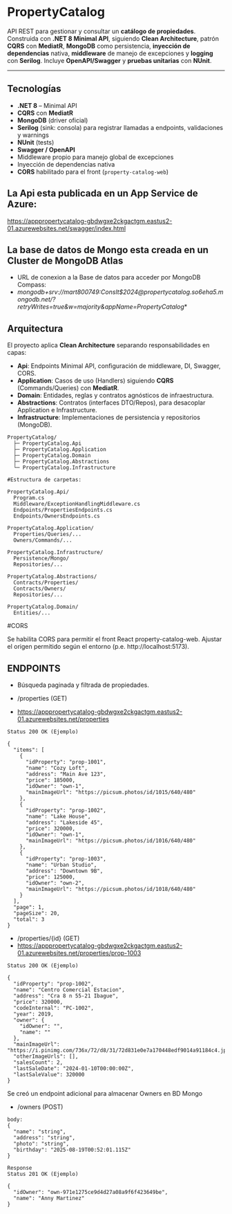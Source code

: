 # PropertyCatalog

API REST para gestionar y consultar un **catálogo de propiedades**.  
Construida con **.NET 8 Minimal API**, siguiendo **Clean Architecture**, patrón **CQRS** con **MediatR**, **MongoDB** como persistencia, **inyección de dependencias** nativa, **middleware** de manejo de excepciones y **logging** con **Serilog**. Incluye **OpenAPI/Swagger** y **pruebas unitarias** con **NUnit**.

--------------------------------------------------------------
## Tecnologías

- **.NET 8** – Minimal API  
- **CQRS** con **MediatR**  
- **MongoDB** (driver oficial)  
- **Serilog** (sink: consola) para registrar llamadas a endpoints, validaciones y warnings  
- **NUnit** (tests)  
- **Swagger / OpenAPI**  
- Middleware propio para manejo global de excepciones  
- Inyección de dependencias nativa  
- **CORS** habilitado para el front (`property-catalog-web`)


## La Api esta publicada en un App Service de Azure: 
https://apppropertycatalog-gbdwgxe2ckgactgm.eastus2-01.azurewebsites.net/swagger/index.html
## La base de datos de Mongo esta creada en un Cluster de MongoDB Atlas
- URL de conexion a la Base de datos para acceder por MongoDB Compass: 
-  **mongodb+srv://mart800749:Conslt$2024*@propertycatalog.so6eha5.mongodb.net/?retryWrites=true&w=majority&appName=PropertyCatalog**


## Arquitectura

El proyecto aplica **Clean Architecture** separando responsabilidades en capas:

- **Api**: Endpoints Minimal API, configuración de middleware, DI, Swagger, CORS.
- **Application**: Casos de uso (Handlers) siguiendo **CQRS** (Commands/Queries) con **MediatR**.
- **Domain**: Entidades, reglas y contratos agnósticos de infraestructura.
- **Abstractions**: Contratos (interfaces DTO/Repos), para desacoplar Application e Infrastructure.
- **Infrastructure**: Implementaciones de persistencia y repositorios (MongoDB).

```text
PropertyCatalog/
  ├─ PropertyCatalog.Api
  ├─ PropertyCatalog.Application
  ├─ PropertyCatalog.Domain
  ├─ PropertyCatalog.Abstractions
  └─ PropertyCatalog.Infrastructure

#Estructura de carpetas:
  
PropertyCatalog.Api/
  Program.cs
  Middleware/ExceptionHandlingMiddleware.cs
  Endpoints/PropertiesEndpoints.cs
  Endpoints/OwnersEndpoints.cs

PropertyCatalog.Application/
  Properties/Queries/...
  Owners/Commands/...

PropertyCatalog.Infrastructure/
  Persistence/Mongo/
  Repositories/...

PropertyCatalog.Abstractions/
  Contracts/Properties/
  Contracts/Owners/
  Repositories/...

PropertyCatalog.Domain/
  Entities/...
````

#CORS

Se habilita CORS para permitir el front React property-catalog-web.
Ajustar el origen permitido según el entorno (p.e. http://localhost:5173).


## ENDPOINTS
- Búsqueda paginada y filtrada de propiedades.
- /properties (GET)

- https://apppropertycatalog-gbdwgxe2ckgactgm.eastus2-01.azurewebsites.net/properties


```text
Status 200 OK (Ejemplo)

{
  "items": [
    {
      "idProperty": "prop-1001",
      "name": "Cozy Loft",
      "address": "Main Ave 123",
      "price": 185000,
      "idOwner": "own-1",
      "mainImageUrl": "https://picsum.photos/id/1015/640/480"
    },
    {
      "idProperty": "prop-1002",
      "name": "Lake House",
      "address": "Lakeside 45",
      "price": 320000,
      "idOwner": "own-1",
      "mainImageUrl": "https://picsum.photos/id/1016/640/480"
    },
    {
      "idProperty": "prop-1003",
      "name": "Urban Studio",
      "address": "Downtown 9B",
      "price": 125000,
      "idOwner": "own-2",
      "mainImageUrl": "https://picsum.photos/id/1018/640/480"
    }
  ],
  "page": 1,
  "pageSize": 20,
  "total": 3
}
````


- /properties/{id} (GET)
- https://apppropertycatalog-gbdwgxe2ckgactgm.eastus2-01.azurewebsites.net/properties/prop-1003

```text
Status 200 OK (Ejemplo)

{
  "idProperty": "prop-1002",
  "name": "Centro Comercial Estacion",
  "address": "Cra 8 n 55-21 Ibague",
  "price": 320000,
  "codeInternal": "PC-1002",
  "year": 2019,
  "owner": {
    "idOwner": "",
    "name": ""
  },
  "mainImageUrl": "https://i.pinimg.com/736x/72/d8/31/72d831e0e7a170448edf9014a91184c4.jpg",
  "otherImageUrls": [],
  "salesCount": 2,
  "lastSaleDate": "2024-01-10T00:00:00Z",
  "lastSaleValue": 320000
}
````

Se creó un endpoint adicional para almacenar Owners en BD Mongo
- /owners (POST)

```text
body:
{
  "name": "string",
  "address": "string",
  "photo": "string",
  "birthday": "2025-08-19T00:52:01.115Z"
}

Response
Status 201 OK (Ejemplo)

{
  "idOwner": "own-971e1275ce9d4d27a08a9f6f423649be",
  "name": "Anny Martinez"
}
````